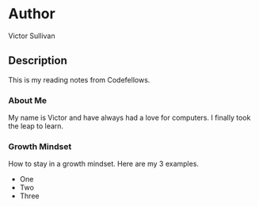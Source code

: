 # Author
Victor Sullivan

## Description
This is my reading notes from Codefellows.

### About Me
My name is Victor and have always had a love for computers.  I finally took the leap to learn. 

### Growth Mindset
How to stay in a growth mindset. Here are my 3 examples.
* One
* Two
* Three
